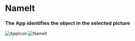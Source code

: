 # NameIt
### The App identifies the object in the selected picture
![AppIcon](https://user-images.githubusercontent.com/66818697/118818207-a844c480-b8e6-11eb-950e-cc723d838c39.jpg)
![NameIt](https://user-images.githubusercontent.com/66818697/118818224-ab3fb500-b8e6-11eb-9d39-5d5f2b01198e.JPG)

